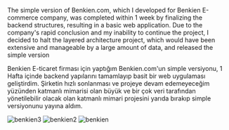 The simple version of Benkien.com, which I developed for Benkien E-commerce company, was completed within 1 week by finalizing the backend structures, resulting in a basic web application. Due to the company's rapid conclusion and my inability to continue the project, I decided to halt the layered architecture project, which would have been extensive and manageable by a large amount of data, and released the simple version

Benkien E-ticaret firması için yaptığım Benkien.com'un simple versiyonu, 1 Hafta içinde backend yapılarını tamamlayıp basit bir web uygulaması geliştirdim. 
Şirketin hızlı sonlanması ve projeye devam edemeyeceğim yüzünden katmanlı mimarisi olan büyük ve bir çok veri tarafından yönetilebilir olacak olan katmanlı mimari projesini yarıda bırakıp simple versiyonunu yayına aldım.

![benkien3](https://github.com/serkanbilsel/BENKIEN/assets/126615917/8582c360-9a04-46e2-b8bb-cffeed06a78c)
![benkien2](https://github.com/serkanbilsel/BENKIEN/assets/126615917/f9d69e5f-2919-40bf-adec-c96aa6578b69)
![benkien](https://github.com/serkanbilsel/BENKIEN/assets/126615917/e540c9f7-833d-4c03-9680-2a88c37e16cd)
